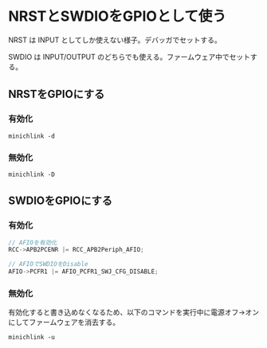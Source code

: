 # NRSTとSWDIOをGPIOとして使う

NRST は INPUT としてしか使えない様子。デバッガでセットする。

SWDIO は INPUT/OUTPUT のどちらでも使える。ファームウェア中でセットする。

## NRSTをGPIOにする

### 有効化

```
minichlink -d
```

### 無効化

```
minichlink -D
```

## SWDIOをGPIOにする

### 有効化

```c
// AFIOを有効化
RCC->APB2PCENR |= RCC_APB2Periph_AFIO;

// AFIOでSWDIOをDisable
AFIO->PCFR1 |= AFIO_PCFR1_SWJ_CFG_DISABLE;
```

### 無効化

有効化すると書き込めなくなるため、以下のコマンドを実行中に電源オフ→オンにしてファームウェアを消去する。

```
minichlink -u
```